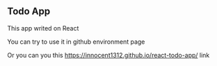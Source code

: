## Todo App 
This app writed on React

You can try to use it in github environment page

Or you can you this https://innocent1312.github.io/react-todo-app/ link

